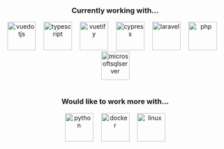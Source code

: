 <div align="center">
  <h3>Currently working with...</h3>
	<img height="65" src="https://cdn.simpleicons.org/vuedotjs" alt="vuedotjs" title="vuedotjs" />&emsp;
	<img height="65" src="https://cdn.simpleicons.org/typescript" alt="typescript" title="typescript" />&emsp;
	<img height="65" src="https://cdn.simpleicons.org/vuetify" alt="vuetify" title="vuetify" />&emsp;
	<img height="65" src="https://cdn.simpleicons.org/cypress/8ADEBB" alt="cypress" title="cypress" />&emsp;
	<img height="65" src="https://cdn.simpleicons.org/laravel" alt="laravel" title="laravel" />&emsp;
	<img height="65" src="https://cdn.simpleicons.org/php" alt="php" title="php" />&emsp;
	<img height="65" src="https://cdn.simpleicons.org/microsoftsqlserver" alt="microsoftsqlserver" title="microsoftsqlserver" />

</div>

<h1></h1>

<div align="center">
  <h3>Would like to work more with...</h3>
	<img height="65" src="https://cdn.simpleicons.org/python" alt="python" title="python" />&emsp;
	<img height="65" src="https://cdn.simpleicons.org/docker" alt="docker" title="docker" />&emsp;
	<img height="65" src="https://cdn.simpleicons.org/linux" alt="linux" title="linux" />
</div>
